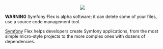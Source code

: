 <p align="center"><a href="https://symfony.com" target="_blank">
    <img src="https://symfony.com/logos/symfony_black_02.svg">
</a></p>

**WARNING** Symfony Flex is alpha software; it can delete some of your files,
use a source code management tool.

[Symfony][1] Flex helps developers create Symfony applications, from the most
simple micro-style projects to the more complex ones with dozens of
dependencies.

[1]: https://symfony.com
